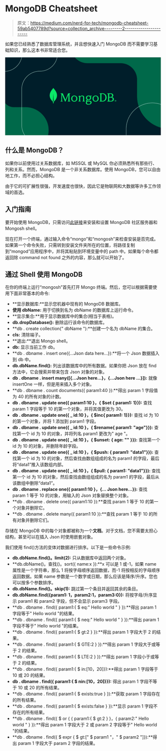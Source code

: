 # MongoDB Cheatsheet

> 原文：<https://medium.com/nerd-for-tech/mongodb-cheatsheet-59ab5407789d?source=collection_archive---------2----------------------->

如果您已经熟悉了数据库管理系统，并且想快速入门 MongoDB 而不需要学习基础知识，那么这本书非常适合您。

![](img/e80f5f51e7c76fde4c56d2b83c485823.png)

## 什么是 MongoDB？

如果你以前使用过关系数据库，如 MSSQL 或 MySQL 你必须熟悉所有那些行、列和关系。然而，MongoDB 是一个非关系数据库。使用 MongoDB，您可以自由地工作，而不必担心结构。

由于它的可扩展性很强，开发速度也很快，因此它是物联网和大数据等许多工作领域的首选。

## 入门指南

要开始使用 MongoDB，只需访问[此链接](https://www.mongodb.com/)来安装和设置 MongoDB 社区服务器和 Mongosh shell。

现在打开一个终端，通过输入命令“mongo”和“mongosh”来检查安装是否完成。如果第一个命令失败，只需转到安装文件夹所在的位置，将路径复制到“mongod”应用程序中，并将其粘贴到环境变量中的 path 中。如果每个命令都返回除 command not found 之外的内容，那么就可以开始了。

## 通过 Shell 使用 MongoDB

在你的终端上运行“mongosh”首先打开 Mongo 终端。然后，您可以根据需要使用下面非常基本的命令:

*   **显示数据库:**显示您机器中现有的 MongoDB 数据库。
*   **使用 dbName:** 用于切换到名为 dbName 的数据库上运行命令。
*   **显示集合:**用于显示数据库中的集合(相当于表格)。
*   **db.dropDatabase():** 删除运行该命令的数据库。
*   **db . create collection(" dbName "):**创建一个名为 dbName 的集合。
*   **cls:** 清除端子。
*   **退出:**退出 Mongo shell。
*   **db:** 显示当前工作 db。
*   **db . dbname . insert one({…Json data here…}):**将一个 Json 数据插入到 db 中。
*   **db.dbName.find():** 列出该数据库中的所有数据。如果你把 Json 放在 find 方法中，它会搜索并带来包含 Json 对象的对象。
*   **db . dbname . insert many([{…Json here…}，{…Json here …}]):** 就像 insertOne 一样，但是用来插入多个对象。
*   **db . dbname . count documents({ param1:40 }):**得出 param 1 字段值为 40 的所有对象的计数。
*   **db . dbname . update one({ param1:10 }，{ $set { param1: 1}}):** 查找 param 1 字段等于 10 的第一个对象，并将其值更改为 30。
*   **db . dbname . update one({ _ id:10 }，{ $inc{ param1: 1}}):** 查找 id 为 10 的第一个对象，并将 1 添加到 param1 字段。
*   **db . dbname . update one({ _ id:10 }，{ $rename{ param1: "age"}}):** 查找第一个 id 为 10 的对象，并将列名 param1 更改为" age "。
*   **db . dbname . update one({ _ id:10 }，{ $unset: { age: "" }}):** 查找第一个 id 为 10 的对象，并删除年龄字段。
*   **db . dbname . update one({ _ id:10 }，{ $push: { param1: "data1"}}):** 查找第一个 id 为 10 的对象，然后查找由数组组成的名为 param1 的字段，最后将“data1”推入该数组内部。
*   **db . dbname . update one({ _ id:10 }，{ $pull: { param1: "data1"}}):** 查找第一个 id 为 10 的对象，然后查找由数组组成的名为 param1 的字段，最后从该数组中删除“data1”。
*   **db . dbname . replace one({ param1:10 }，{… Json here…}):** 查找 param 1 等于 10 的对象，用输入的 Json 对象替换整个对象。
*   **db . dbname . delete one({ param1:10 }):**查找 param 1 等于 10 的第一个对象并删除它。
*   **db . dbname . delete many({ param1:10 }):**查找 param 1 等于 10 的所有对象并删除它们。

存储在 MongoDB 中的每个对象都被称为一个**文档**。对于文档，您不需要太担心结构，甚至可以在插入 Json 时使用嵌套对象。

我们使用 find()方法的变体对数据进行排序。以下是一些命令示例:

*   **db.dbName.find()。limit(2):** 只从数据库中返回两个对象。
*   **db.dbName()。查找()。sort({ name:x }):**x 可以是 1 或-1，如果 name 属性是一个字符串，那么 1 将按字母顺序返回数据，而-1 将按相反的字母顺序返回数据。如果 name 参数是一个数字或日期，那么应该是降序/升序。您也可以按多个参数排序。
*   **db.dbName.find()。skip(1):** 跳过第一个条目并返回其余的条目。
*   **db.dbName.find({param1: 1，param2:1，param3:0}):** 将按字母/升序显示 param1 和 param2 字段，但不会显示 param3 字段。
*   **db . dbname . find({ param1:{ $ eq:" Hello world " } }):**得出 param 1 字段等于" Hello world "的结果。
*   **db . dbname . find({ param1:{ $ neq:" Hello world " } }):**得出 param 1 字段不等于" Hello world "的结果。
*   **db . dbname . find({ param1:{ $ gt:2 } }):**得出 param 1 字段大于 2 的结果。
*   **db . dbname . find({ param1:{ $ GTE:2 } }):**得出 param 1 字段大于或等于 2 的结果。
*   **db . dbname . find({ param1:{ $ LTE:2 } }):**得出 param 1 字段小于或等于 2 的结果。
*   **db . dbname . find({ param1:{ $ in:[10，20]}):**得出 param 1 字段等于 10 或 20 的结果。
*   **db . dbname . find({ param1:{ $ nin:[10，20]}}):** 得出 param 1 字段不等于 10 或 20 的所有结果。
*   **db . dbname . find({ param1:{ $ exists:true } }):**获取 param 1 字段存在的所有结果。
*   **db . dbname . find({ param1:{ $ exists:false } }):**显示 param 1 字段不存在的所有结果。
*   **db . dbname . find({ $ or { { param1:{ $ gt:2 } }，{ param2:" Hello world " } }):**得出 param 1 字段大于 2 或 param 2 字段等于" Hello world "的结果。
*   **db . dbname . find({ $ expr { $ gt:[" $ param1 "，" $ param2 "]}):**得出 param 1 字段大于 param 2 字段的结果。